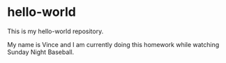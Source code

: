 # hello-world
This is my hello-world repository.

My name is Vince and I am currently doing this homework while watching Sunday Night Baseball.
